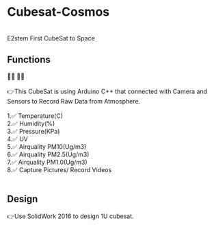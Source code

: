 # Cubesat-Cosmos
<br />
E2stem First CubeSat to Space
<br />

## Functions 
:man_astronaut: :woman_astronaut:
<br />
<br />
:point_right:This CubeSat is using Arduino C++ that connected with Camera and Sensors to Record  Raw Data from Atmosphere.
<br />
<br />
1.:white_check_mark: Temperature(C) 
<br />
2.:white_check_mark: Humidity(%) 
<br />
3.:white_check_mark: Pressure(KPa) 
<br />
4.:white_check_mark: UV 
<br />
5.:white_check_mark: Airquality PM10(Ug/m3)
<br />
6.:white_check_mark: Airquality PM2.5(Ug/m3) 
<br />
7.:white_check_mark: Airquality PM1.0(Ug/m3) 
<br />
8.:white_check_mark: Capture Pictures/ Record Videos
<br />
<br />

## Design
:point_right:Use SolidWork 2016 to design 1U cubesat.
<br />
<br />
<br />


